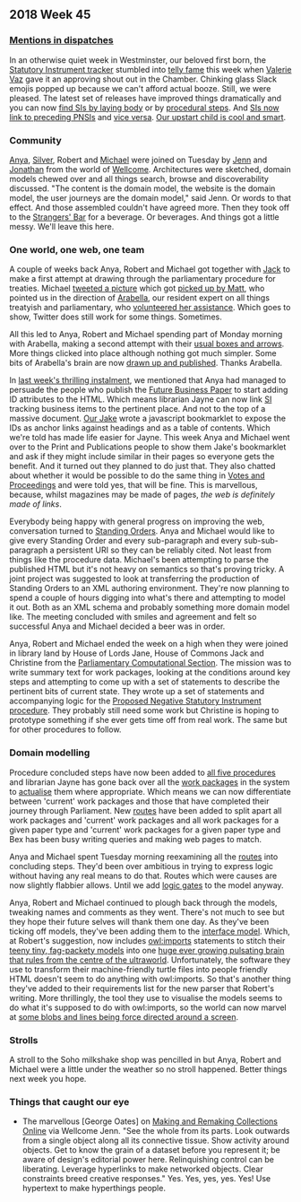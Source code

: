 ## 2018 Week 45

### [Mentions in dispatches](https://www.youtube.com/watch?v=rlh6UKsp_o8)

In an otherwise quiet week in Westminster, our beloved first born, the [Statutory Instrument tracker](https://beta.parliament.uk/find-a-statutory-instrument) stumbled into [telly fame](https://parliamentlive.tv/event/index/fb6dddc6-6e51-49bf-b8ad-133affcd3d27?in=13:37:52&out=13:38:11) this week when [Valerie Vaz](https://beta.parliament.uk/people/aoYPX4nz) gave it an approving shout out in the Chamber. Chinking glass Slack emojis popped up because we can't afford actual booze. Still, we were pleased. The latest set of releases have improved things dramatically and you can now [find SIs by laying body](https://beta.parliament.uk/groups/KSMOf7aM/made-available/availability-types/laid-papers) or by [procedural steps](https://beta.parliament.uk/procedure-steps). And [SIs now link to preceding PNSIs](https://beta.parliament.uk/work-packages/sWnYaNsO) and [vice versa](https://beta.parliament.uk/proposed-negative-statutory-instruments/lTbB3os8). [Our upstart child is cool and smart](https://www.youtube.com/watch?v=rlh6UKsp_o8&t=1m33s).

### Community

[Anya](https://twitter.com/bitten_), [Silver](https://twitter.com/silveroliver), Robert and [Michael](https://twitter.com/fantasticlife) were joined on Tuesday by [Jenn](https://twitter.com/MrsAudiac) and [Jonathan](https://twitter.com/jonathantweed) from the world of [Wellcome](https://wellcome.ac.uk/). Architectures were sketched, domain models chewed over and all things search, browse and discoverability discussed. "The content is the domain model, the website is the domain model, the user journeys are the domain model," said Jenn. Or words to that effect. And those assembled couldn't have agreed more. Then they took off to the [Strangers' Bar](https://en.wikipedia.org/wiki/Strangers%27_Bar) for a beverage. Or beverages. And things got a little messy. We'll leave this here.

### One world, one web, one team

A couple of weeks back Anya, Robert and Michael got together with [Jack](https://twitter.com/jackpdent) to make a first attempt at drawing through the parliamentary procedure for treaties. Michael [tweeted a picture](https://twitter.com/fantasticlife/status/1057969440480993280) which got [picked up by Matt](https://twitter.com/MattKorris/status/1058375985366818817), who pointed us in the direction of [Arabella](https://twitter.com/Arabella_Law), our resident expert on all things treatyish and parliamentary, who [volunteered her assistance](https://twitter.com/Arabella_Law/status/1058818195644186630). Which goes to show, Twitter does still work for some things. Sometimes.

All this led to Anya, Robert and Michael spending part of Monday morning with Arabella, making a second attempt with their [usual boxes and arrows](https://twitter.com/fantasticlife/status/1061972462928388096). More things clicked into place although nothing got much simpler. Some bits of Arabella's brain are now [drawn up and published](https://github.com/ukparliament/ontologies/blob/master/procedure/flowchart-with-logic/treaties.pdf). Thanks Arabella.

In [last week's thrilling instalment](https://ukparliament.github.io/Weeknotes/2018/45/#one-world-one-web-one-team), we mentioned that Anya had managed to persuade the people who publish the [Future Business Paper](https://ukparliament.github.io/Weeknotes/2018/45/#one-world-one-web-one-team) to start adding ID attributes to the HTML. Which means librarian Jayne can now link [SI](https://en.wikipedia.org/wiki/Statutory_instrument_(UK)) tracking business items to the pertinent place. And not to the top of a massive document. [Our Jake](https://twitter.com/carboia) wrote a javascript bookmarklet to expose the IDs as anchor links against headings and as a table of contents. Which we're told has made life easier for Jayne. This week Anya and Michael went over to the Print and Publications people to show them Jake's bookmarklet and ask if they might include similar in their pages so everyone gets the benefit. And it turned out they planned to do just that. They also chatted about whether it would be possible to do the same thing in [Votes and Proceedings](https://www.parliament.uk/business/publications/business-papers/commons/votes-and-proceedings/#session=29&year=2018&month=10&day=15) and were told yes, that will be fine. This is marvellous, because, whilst magazines may be made of pages, *the web is definitely made of links*.

Everybody being happy with general progress on improving the web, conversation turned to [Standing Orders](https://publications.parliament.uk/pa/cm201516/cmstords/1154/toc.htm). Anya and Michael would like to give every Standing Order and every sub-paragraph and every sub-sub-paragraph a persistent URI so they can be reliably cited. Not least from things like the procedure data. Michael's been attempting to parse the published HTML but it's not heavy on semantics so that's proving tricky. A joint project was suggested to look at transferring the production of Standing Orders to an XML authoring environment. They're now planning to spend a couple of hours digging into what's there and attempting to model it out. Both as an XML schema and probably something more domain model like. The meeting concluded with smiles and agreement and felt so successful Anya and Michael decided a beer was in order.

Anya, Robert and Michael ended the week on a high when they were joined in library land by House of Lords Jane, House of Commons Jack and Christine from the [Parliamentary Computational Section](https://pds.blog.parliament.uk/). The mission was to write summary text for work packages, looking at the conditions around key steps and attempting to come up with a set of statements to describe the pertinent bits of current state. They wrote up a set of statements and accompanying logic for the [Proposed Negative Statutory Instrument procedure](https://ukparliament.github.io/ontologies/procedure/proposed-negative-sis/proposed-negative-sis.pdf). They probably still need some work but Christine is hoping to prototype something if she ever gets time off from real work. The same but for other procedures to follow.

### Domain modelling

Procedure concluded steps have now been added to [all five procedures](https://ukparliament.github.io/ontologies/procedure/procedure-ontology.html#examples) and librarian Jayne has gone back over all the [work packages](https://ukparliament.github.io/ontologies/procedure/procedure-ontology.html#d4e422) in the system to [actualise](https://ukparliament.github.io/ontologies/procedure/procedure-ontology.html#d4e88) them where appropriate. Which means we can now differentiate between 'current' work packages and those that have completed their journey through Parliament. New [routes](https://github.com/ukparliament/ontologies/blob/master/urls.csv) have been added to split apart all work packages and 'current' work packages and all work packages for a given paper type and 'current' work packages for a given paper type and Bex has been busy writing queries and making web pages to match.

Anya and Michael spent Tuesday morning reexamining all the [routes](https://ukparliament.github.io/ontologies/procedure/procedure-ontology.html#d4e382) into concluding steps. They'd been over ambitious in trying to express logic without having any real means to do that. Routes which were causes are now slightly flabbier allows. Until we add [logic gates](https://ukparliament.github.io/ontologies/procedure/procedure-ontology.html#d4e342) to the model anyway.

Anya, Robert and Michael continued to plough back through the models, tweaking names and comments as they went. There's not much to see but they hope their future selves will thank them one day. As they've been ticking off models, they've been adding them to the [interface model](https://ukparliament.github.io/ontologies/interface/interface.html). Which, at Robert's suggestion, now includes [owl:imports](https://www.w3.org/TR/owl2-syntax/#Imports) statements to stitch their [teeny tiny, fag-packety models](http://smethur.st/posts/176135865) into one [huge ever growing pulsating brain that rules from the centre of the ultraworld](https://www.youtube.com/watch?v=qexS5hBB1C0). Unfortunately, the software they use to transform their machine-friendly turtle files into people friendly HTML doesn't seem to do anything with owl:imports. So that's another thing they've added to their requirements list for the new parser that Robert's writing. More thrillingly, the tool they use to visualise the models seems to do what it's supposed to do with owl:imports, so the world can now marvel at [some blobs and lines being force directed around a screen](http://www.visualdataweb.de/webvowl/#opts=sidebar=0;doc=0;mode_compact=true;mode_colorExt=false;#iri=https://ukparliament.github.io/ontologies/interface/interface.ttl). 

### Strolls

A stroll to the Soho milkshake shop was pencilled in but Anya, Robert and Michael were a little under the weather so no stroll happened. Better things next week you hope.

### Things that caught our eye

* The marvellous [George Oates] on [Making and Remaking Collections Online](https://olh.openlibhums.org/articles/10.16995/olh.325/) via Wellcome Jenn. "See the whole from its parts. Look outwards from a single object along all its connective tissue. Show activity around objects. Get to know the grain of a dataset before you represent it; be aware of design's editorial power here. Relinquishing control can be liberating. Leverage hyperlinks to make networked objects. Clear constraints breed creative responses." Yes. Yes, yes, yes. Yes! Use hypertext to make hyperthings people.